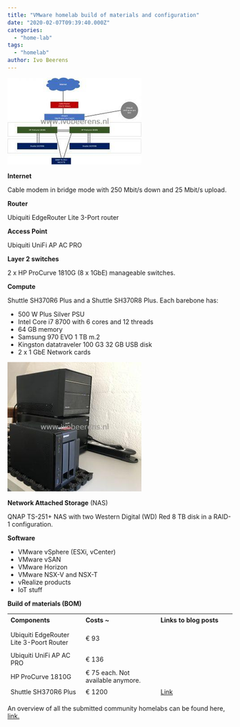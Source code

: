 ```yaml
---
title: "VMware homelab build of materials and configuration"
date: "2020-02-07T09:39:40.000Z"
categories: 
  - "home-lab"
tags: 
  - "homelab"
author: Ivo Beerens
---
```


[![](images/Tekening1-300x195.jpg)](images/Tekening1.jpg)

**Internet**

Cable modem in bridge mode with 250 Mbit/s down and 25 Mbit/s upload.

**Router** 

Ubiquiti EdgeRouter Lite 3-Port router

**Access Point**

Ubiquiti UniFi AP AC PRO

**Layer 2 switches**

2 x HP ProCurve 1810G (8 x 1GbE) manageable switches.

**Compute**

Shuttle SH370R6 Plus and a Shuttle SH370R8 Plus. Each barebone has:

- 500 W Plus Silver PSU
- Intel Core i7 8700 with 6 cores and 12 threads
- 64 GB memory
- Samsung 970 EVO 1 TB m.2
- Kingston datatraveler 100 G3 32 GB USB disk
- 2 x 1 GbE Network cards

[![](images/homelab-300x290.jpg)](images/homelab-scaled.jpg)

**Network Attached Storage** (NAS)

QNAP TS-251+ NAS with two Western Digital (WD) Red 8 TB disk in a RAID-1 configuration.

**Software**

- VMware vSphere (ESXi, vCenter)
- VMware vSAN
- VMware Horizon
- VMware NSX-V and NSX-T
- vRealize products
- IoT stuff

**Build of materials (BOM)**

<table style="border-collapse: collapse; width: 100%; height: 190px;"><tbody><tr style="height: 24px;"><td style="width: 25%; height: 24px;"><strong>Components</strong></td><td style="width: 25%; height: 24px;"><strong>Costs ~&nbsp;</strong></td><td style="width: 25%; height: 24px;"><strong>Links to blog posts</strong></td></tr><tr style="height: 48px;"><td style="width: 25%; height: 48px;">Ubiquiti EdgeRouter Lite 3-Poort Router</td><td style="width: 25%; height: 48px;">€ 93</td><td style="width: 25%; height: 48px;"></td></tr><tr><td style="width: 25%;">Ubiquiti UniFi AP AC PRO</td><td style="width: 25%;">€ 136</td><td style="width: 25%;"></td></tr><tr style="height: 24px;"><td style="width: 25%; height: 24px;">HP ProCurve 1810G</td><td style="width: 25%; height: 24px;">€ 75 each. Not available anymore.</td><td style="width: 25%; height: 24px;"></td></tr><tr style="height: 24px;"><td style="width: 25%; height: 24px;">Shuttle SH370R6 Plus</td><td style="width: 25%; height: 24px;">€ 1200</td><td style="width: 25%; height: 24px;"><a href="https://www.ivobeerens.nl/2019/01/30/home-lab-extension-with-a-shuttle-sh370r6-plus/" target="_blank" rel="noopener noreferrer">Link</a></td></tr><tr style="height: 22px;"><td style="width: 25%; height: 22px;">Shuttle SH370R8</td><td style="width: 25%; height: 22px;">€ 1200</td><td style="width: 25%; height: 22px;"><a href="https://www.ivobeerens.nl/2019/06/04/using-the-shuttle-sh370r8-as-home-lab-server-with-VMware-esxi/" target="_blank" rel="noopener noreferrer">Link</a></td></tr><tr style="height: 24px;"><td style="width: 25%; height: 24px;">QNAP TS-251+</td><td style="width: 25%; height: 24px;">€ 314</td><td style="width: 25%; height: 24px;"></td></tr><tr style="height: 24px;"><td style="width: 25%; height: 24px;">2 x Western Digital (WD) Red 8 TB</td><td style="width: 25%; height: 24px;">€ 258 each. Total € 516</td><td style="width: 25%; height: 24px;"></td></tr></tbody></table>

An overview of all the submitted community homelabs can be found here, [link.](https://github.com/lamw/homelab)




